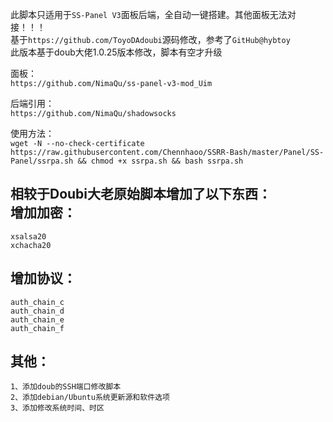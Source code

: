 此脚本只适用于`SS-Panel V3`面板后端，全自动一键搭建。其他面板无法对接！！！<br>
基于`https://github.com/ToyoDAdoubi`源码修改，参考了`GitHub@hybtoy` <br> 
此版本基于doub大佬1.0.25版本修改，脚本有空才升级<br>

面板：<br>
 `https://github.com/NimaQu/ss-panel-v3-mod_Uim`

后端引用：<br>
 `https://github.com/NimaQu/shadowsocks`

使用方法：<br>
`wget -N --no-check-certificate https://raw.githubusercontent.com/Chennhaoo/SSRR-Bash/master/Panel/SS-Panel/ssrpa.sh && chmod +x ssrpa.sh && bash ssrpa.sh`

相较于Doubi大老原始脚本增加了以下东西：<br>
增加加密：
-----

    xsalsa20
    xchacha20


增加协议：
-----

    auth_chain_c
    auth_chain_d
    auth_chain_e
    auth_chain_f


其他：
-----

    1、添加doub的SSH端口修改脚本
    2、添加debian/Ubuntu系统更新源和软件选项
    3、添加修改系统时间、时区